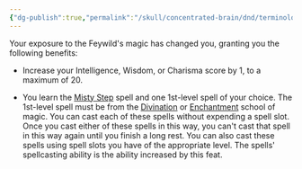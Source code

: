 ```yaml
---
{"dg-publish":true,"permalink":"/skull/concentrated-brain/dnd/terminology/fey-touched/","tags":["Tagless"],"noteIcon":""}
---
```


Your exposure to the Feywild's magic has changed you, granting you the following benefits:

- Increase your Intelligence, Wisdom, or Charisma score by 1, to a maximum of 20.

- You learn the [Misty Step](http://dnd5e.wikidot.com/spell:misty-step) spell and one 1st-level spell of your choice. The 1st-level spell must be from the [Divination](http://dnd5e.wikidot.com/spells:divination) or [Enchantment](http://dnd5e.wikidot.com/spells:enchantment) school of magic. You can cast each of these spells without expending a spell slot. Once you cast either of these spells in this way, you can't cast that spell in this way again until you finish a long rest. You can also cast these spells using spell slots you have of the appropriate level. The spells' spellcasting ability is the ability increased by this feat.